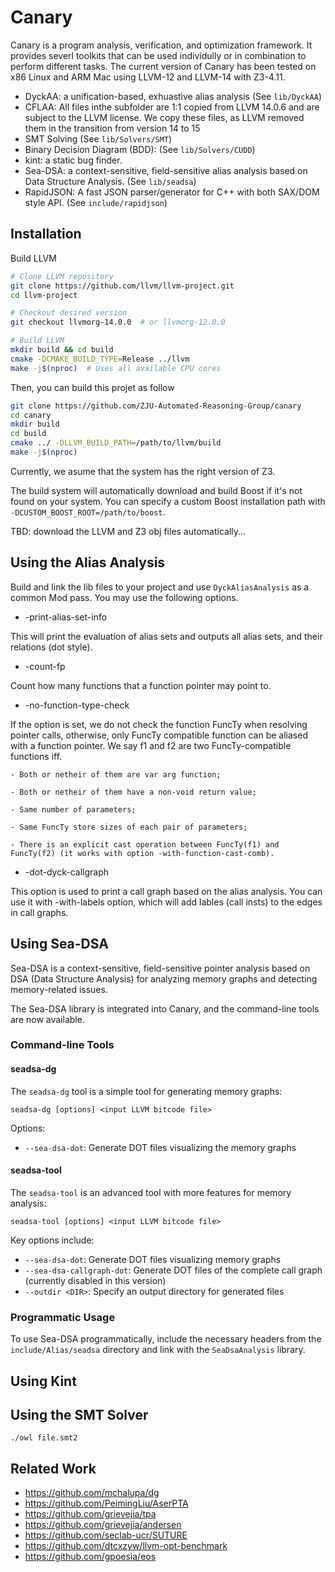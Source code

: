 # Canary


Canary is a program analysis, verification, and optimization framework. It provides severl toolkits that can be used
individully or in combination to perform different tasks.
The current version of Canary has been tested on x86 Linux and ARM Mac using LLVM-12 and LLVM-14 with Z3-4.11.

- DyckAA: a unification-based, exhuastive alias analysis (See `lib/DyckAA`)
- CFLAA: All files inthe subfolder are 1:1 copied from LLVM 14.0.6 and are subject to the LLVM license.
We copy these files, as LLVM removed them in the transition from version 14 to 15
- SMT Solving (See `lib/Solvers/SMT`)
- Binary Decision Diagram (BDD): (See `lib/Solvers/CUDD`)
- kint: a static bug finder.
- Sea-DSA: a context-sensitive, field-sensitive alias analysis based on Data Structure Analysis. (See `lib/seadsa`)
- RapidJSON: A fast JSON parser/generator for C++ with both SAX/DOM style API. (See `include/rapidjson`)

## Installation

Build LLVM

```bash
# Clone LLVM repository
git clone https://github.com/llvm/llvm-project.git
cd llvm-project

# Checkout desired version
git checkout llvmorg-14.0.0  # or llvmorg-12.0.0

# Build LLVM
mkdir build && cd build
cmake -DCMAKE_BUILD_TYPE=Release ../llvm
make -j$(nproc)  # Uses all available CPU cores
```

Then, you can build this projet as follow
```bash
git clone https://github.com/ZJU-Automated-Reasoning-Group/canary
cd canary
mkdir build
cd build
cmake ../ -DLLVM_BUILD_PATH=/path/to/llvm/build
make -j$(nproc)
```

Currently, we asume that the system has the right version of Z3.

The build system will automatically download and build Boost if it's not found on your system. You can specify a custom Boost installation path with `-DCUSTOM_BOOST_ROOT=/path/to/boost`.

TBD: download the LLVM and Z3 obj files automatically...

## Using the Alias Analysis


Build and link the lib files to your project and use `DyckAliasAnalysis` as a common Mod pass. 
You may use the following options.

* -print-alias-set-info

This will print the evaluation of alias sets and outputs all alias sets, and their 
relations (dot style).

* -count-fp

Count how many functions that a function pointer may point to.

* -no-function-type-check

If the option is set, we do not check the function FuncTy when resolving pointer
calls, otherwise, only FuncTy compatible function can be aliased with a function
pointer. We say f1 and f2 are two FuncTy-compatible functions iff.

    - Both or netheir of them are var arg function;

    - Both or netheir of them have a non-void return value;

    - Same number of parameters;

    - Same FuncTy store sizes of each pair of parameters;

    - There is an explicit cast operation between FuncTy(f1) and FuncTy(f2) (it works with option -with-function-cast-comb).

* -dot-dyck-callgraph

This option is used to print a call graph based on the alias analysis.
You can use it with -with-labels option, which will add lables (call insts)
to the edges in call graphs.

## Using Sea-DSA

Sea-DSA is a context-sensitive, field-sensitive pointer analysis based on DSA (Data Structure Analysis) for analyzing memory graphs and detecting memory-related issues.

The Sea-DSA library is integrated into Canary, and the command-line tools are now available.

### Command-line Tools

#### seadsa-dg

The `seadsa-dg` tool is a simple tool for generating memory graphs:

```
seadsa-dg [options] <input LLVM bitcode file>
```

Options:
- `--sea-dsa-dot`: Generate DOT files visualizing the memory graphs

#### seadsa-tool

The `seadsa-tool` is an advanced tool with more features for memory analysis:

```
seadsa-tool [options] <input LLVM bitcode file>
```

Key options include:
- `--sea-dsa-dot`: Generate DOT files visualizing memory graphs
- `--sea-dsa-callgraph-dot`: Generate DOT files of the complete call graph (currently disabled in this version)
- `--outdir <DIR>`: Specify an output directory for generated files

### Programmatic Usage 

To use Sea-DSA programmatically, include the necessary headers from the `include/Alias/seadsa` directory and link with the `SeaDsaAnalysis` library.

## Using Kint

## Using the SMT Solver



~~~~
./owl file.smt2
~~~~


## Related Work

- https://github.com/mchalupa/dg
- https://github.com/PeimingLiu/AserPTA
- https://github.com/grievejia/tpa
- https://github.com/grievejia/andersen
- https://github.com/seclab-ucr/SUTURE
- https://github.com/dtcxzyw/llvm-opt-benchmark
- https://github.com/gpoesia/eos